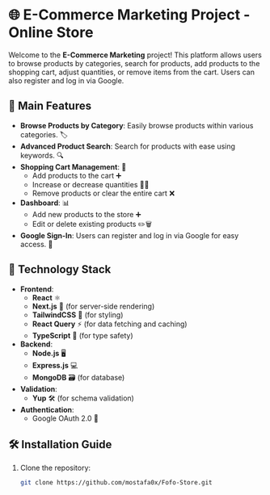 # 🌐 E-Commerce Marketing Project - Online Store

Welcome to the **E-Commerce Marketing** project! This platform allows users to browse products by categories, search for products, add products to the shopping cart, adjust quantities, or remove items from the cart. Users can also register and log in via Google.

## 🔧 Main Features

- **Browse Products by Category**: Easily browse products within various categories. 🏷️
- **Advanced Product Search**: Search for products with ease using keywords. 🔍
- **Shopping Cart Management**: 🛒
  - Add products to the cart ➕
  - Increase or decrease quantities 🔼🔽
  - Remove products or clear the entire cart ❌
- **Dashboard**: 📊
  - Add new products to the store ➕
  - Edit or delete existing products ✏️🗑️
- **Google Sign-In**: Users can register and log in via Google for easy access. 🔑

## 🎨 Technology Stack

- **Frontend**:
  - **React** ⚛️
  - **Next.js** 🚀 (for server-side rendering)
  - **TailwindCSS** 💨 (for styling)
  - **React Query** ⚡ (for data fetching and caching)
  - **TypeScript** 📝 (for type safety)
- **Backend**:
  - **Node.js** 🖥️
  - **Express.js** 💻
  - **MongoDB** 🗃️ (for database)
- **Validation**:
  - **Yup** 🛠️ (for schema validation)
- **Authentication**:
  - Google OAuth 2.0 🔐

## 🛠️ Installation Guide

1. Clone the repository:
   ```bash
   git clone https://github.com/mostafa0x/Fofo-Store.git
